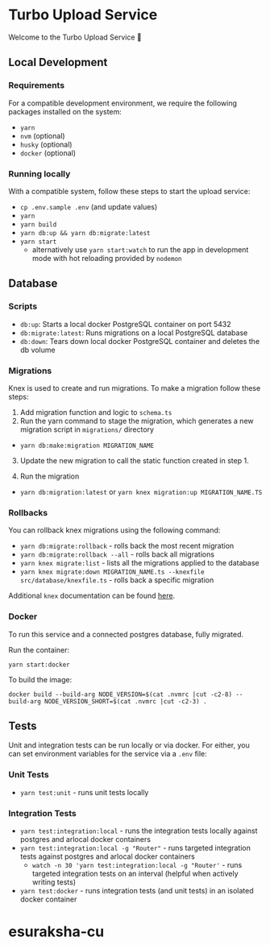 # Turbo Upload Service

Welcome to the Turbo Upload Service 👋

## Local Development

### Requirements

For a compatible development environment, we require the following packages installed on the system:

- `yarn`
- `nvm` (optional)
- `husky` (optional)
- `docker` (optional)

### Running locally

With a compatible system, follow these steps to start the upload service:

- `cp .env.sample .env` (and update values)
- `yarn`
- `yarn build`
- `yarn db:up && yarn db:migrate:latest`
- `yarn start`
  - alternatively use `yarn start:watch` to run the app in development mode with hot reloading provided by `nodemon`

## Database

### Scripts

- `db:up`: Starts a local docker PostgreSQL container on port 5432
- `db:migrate:latest`: Runs migrations on a local PostgreSQL database
- `db:down`: Tears down local docker PostgreSQL container and deletes the db volume

### Migrations

Knex is used to create and run migrations. To make a migration follow these steps:

1. Add migration function and logic to `schema.ts`
2. Run the yarn command to stage the migration, which generates a new migration script in `migrations/` directory

- `yarn db:make:migration MIGRATION_NAME`

3. Update the new migration to call the static function created in step 1.

4. Run the migration

- `yarn db:migration:latest` or `yarn knex migration:up MIGRATION_NAME.TS`

### Rollbacks

You can rollback knex migrations using the following command:

- `yarn db:migrate:rollback` - rolls back the most recent migration
- `yarn db:migrate:rollback --all` - rolls back all migrations
- `yarn knex migrate:list` - lists all the migrations applied to the database
- `yarn knex migrate:down MIGRATION_NAME.ts --knexfile src/database/knexfile.ts` - rolls back a specific migration

Additional `knex` documentation can be found [here](https://knexjs.org/guide/migrations.html).

### Docker

To run this service and a connected postgres database, fully migrated.

Run the container:

```shell
yarn start:docker
```

To build the image:

```shell
docker build --build-arg NODE_VERSION=$(cat .nvmrc |cut -c2-8) --build-arg NODE_VERSION_SHORT=$(cat .nvmrc |cut -c2-3) .
```

## Tests

Unit and integration tests can be run locally or via docker. For either, you can set environment variables for the service via a `.env` file:

### Unit Tests

- `yarn test:unit` - runs unit tests locally

### Integration Tests

- `yarn test:integration:local` - runs the integration tests locally against postgres and arlocal docker containers
- `yarn test:integration:local -g "Router"` - runs targeted integration tests against postgres and arlocal docker containers
  - `watch -n 30 'yarn test:integration:local -g "Router'` - runs targeted integration tests on an interval (helpful when actively writing tests)
- `yarn test:docker` - runs integration tests (and unit tests) in an isolated docker container
# esuraksha-cu
